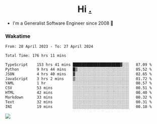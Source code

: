 <h1 align="center">Hi <a href="https://www.hackerrank.com/erasmosaraujo">.</a></h1>
 
- I'm a Generalist Software Engineer  since 2008 🚀
<!--  
<p align="left">
  <a href="https://github.com/erasmosoares/github-readme-stats">
    <img
      align="center"
      src="https://github-readme-stats.vercel.app/api/top-langs/?username=erasmosoares&theme=radical&layout=compact"
    />
  </a>
  <a href="https://github.com/erasmosoares/github-readme-stats">
    [![Harlok's WakaTime stats](https://github-readme-stats.vercel.app/api/wakatime?username=ffflabs)](https://github.com/anuraghazra/github-readme-stats)
  </a>
</p>

<!--
 ### Repo 
 
<p align="left">
 <a href="https://github.com/erasmosoares/github-readme-stats">
    <img
      align="center"
      height="165"
      src="https://github-readme-stats.vercel.app/api/pin?username=erasmosoares&repo=sample-node&title_color=fff&icon_color=f9f9f9&text_color=9f9f9f&bg_color=151515"
    />
  </a>
  <a href="https://github.com/erasmosoares/github-readme-stats">
    <img
      align="center"
      height="165"
      src="https://github-readme-stats.vercel.app/api/pin?username=erasmosoares&repo=sample-node&title_color=fff&icon_color=f9f9f9&text_color=9f9f9f&bg_color=151515"
    />
  </a>
</p>
-->

 ### Wakatime 

<!--START_SECTION:waka-->

```txt
From: 28 April 2023 - To: 27 April 2024

Total Time: 176 hrs 11 mins

TypeScript    153 hrs 41 mins █████████████████████▓░░░   87.09 %
Python        9 hrs 44 mins   █▒░░░░░░░░░░░░░░░░░░░░░░░   05.52 %
JSON          4 hrs 40 mins   ▓░░░░░░░░░░░░░░░░░░░░░░░░   02.65 %
JavaScript    3 hrs 2 mins    ▒░░░░░░░░░░░░░░░░░░░░░░░░   01.72 %
YAML          1 hr            ░░░░░░░░░░░░░░░░░░░░░░░░░   00.57 %
CSV           53 mins         ░░░░░░░░░░░░░░░░░░░░░░░░░   00.51 %
HTML          42 mins         ░░░░░░░░░░░░░░░░░░░░░░░░░   00.40 %
Markdown      33 mins         ░░░░░░░░░░░░░░░░░░░░░░░░░   00.32 %
Text          32 mins         ░░░░░░░░░░░░░░░░░░░░░░░░░   00.31 %
INI           19 mins         ░░░░░░░░░░░░░░░░░░░░░░░░░   00.18 %
```

<!--END_SECTION:waka-->

![](https://komarev.com/ghpvc/?username=erasmosoares&color=brightgreen)
